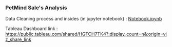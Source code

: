 ### PetMind Sale's Analysis

Data Cleaning process and insides (in jupyter notebook) : [Notebook.ipynb](https://github.com/asif-kabir-emon/PetMind-Repeated-Sales-Analysis/blob/main/notebook.ipynb)

Tableau Dashboard link : https://public.tableau.com/shared/HGTCH7TK4?:display_count=n&:origin=viz_share_link
